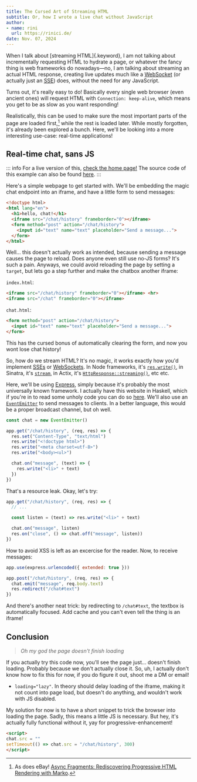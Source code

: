 ```yaml
---
title: The Cursed Art of Streaming HTML
subtitle: Or, how I wrote a live chat without JavaScript
author:
- name: rini
  url: https://rinici.de/
date: Nov. 07, 2024
---
```


When I talk about [streaming HTML]{.keyword}, I am not talking about incrementally requesting HTML to
hydrate a page, or whatever the fancy thing is web frameworks do nowadays—no, I am talking about
streaming an actual HTML response, creating live updates much like a [WebSocket] (or actually just an
[SSE]) does, without the need for any JavaScript.

[WebSocket]: https://developer.mozilla.org/docs/WebSockets
[SSE]: https://developer.mozilla.org/docs/Server-sent_events

Turns out, it's really easy to do! Basically every single web browser (even ancient ones) will
request HTML with `Connection: keep-alive`, which means you get to be as slow as you want
responding!

Realistically, this can be used to make sure the most important parts of the page are loaded
first,[^1] while the rest is loaded later. While mostly forgotten, it's already been explored a
bunch. Here, we'll be looking into a more interesting use-case: real-time applications!

[^1]: As does eBay! [Async Fragments: Rediscovering Progressive HTML Rendering with
Marko](https://innovation.ebayinc.com/tech/engineering/async-fragments-rediscovering-progressive-html-rendering-with-marko).

## Real-time chat, sans JS

::: info
For a live version of this, [check the home page!](/) The source code of this example can also be
found [here](https://gist.github.com/rniii/f29b822e8ef6d8017cbc870411d441e4).
:::

Here's a simple webpage to get started with. We'll be embedding the magic chat endpoint into an
iframe, and have a little form to send messages:

```html
<!doctype html>
<html lang="en">
  <h1>hello, chat!</h1>
  <iframe src="/chat/history" frameborder="0"></iframe>
  <form method="post" action="/chat/history">
    <input id="text" name="text" placeholder="Send a message...">
  </form>
</html>
```

Well... this doesn't actually work as intended, because sending a message causes the page to reload.
Does anyone even still use no-JS forms? It's such a pain. Anyways, we could avoid reloading the page
by setting a `target`, but lets go a step further and make the chatbox another iframe:

`index.html`:

```html
<iframe src="/chat/history" frameborder="0"></iframe> <hr>
<iframe src="/chat" frameborder="0"></iframe>
```

`chat.html`:

```html
<form method="post" action="/chat/history">
  <input id="text" name="text" placeholder="Send a message...">
</form>
```

This has the cursed bonus of automatically clearing the form, and now you wont lose chat history!

So, how do we stream HTML? It's no magic, it works exactly how you'd implement [SSEs][SSE] or
[WebSockets][WebSocket]. In Node frameworks, it's [`res.write()`][node-write], in Sinatra, it's
[`stream`][sinatra-stream], in Actix, it's [`HttpResponse::streaming()`][actix-stream], etc etc.

[node-write]: https://nodejs.org/api/http.html#responsewritechunk-encoding-callback
[sinatra-stream]: https://sinatrarb.com/intro.html#streaming-responses
[actix-stream]: https://actix.rs/docs/handlers#streaming-response-body

Here, we'll be using [Express], simply because it's probably the most universally known framework. I
actually have this website in Haskell, which if you're in to read some unholy code you can do so
[here](https://github.com/rniii/rinici.de). We'll also use an [`EventEmitter`][EventEmitter] to send
messages to clients. In a better language, this would be a proper broadcast channel, but oh well.

[Express]: http://expressjs.com
[EventEmitter]: https://nodejs.org/api/events.html

```js
const chat = new EventEmitter()

app.get("/chat/history", (req, res) => {
  res.set("Content-Type", "text/html")
  res.write("<!doctype html>")
  res.write("<meta charset=utf-8>")
  res.write("<body><ul>")

  chat.on("message", (text) => {
    res.write("<li>" + text)
  })
})
```

That's a resource leak. Okay, let's try:

```js
app.get("/chat/history", (req, res) => {
  // ...

  const listen = (text) => res.write("<li>" + text)

  chat.on("message", listen)
  res.on("close", () => chat.off("message", listen))
})
```

How to avoid XSS is left as an excercise for the reader. Now, to receive messages:

```js
app.use(express.urlencoded({ extended: true }))

app.post("/chat/history", (req, res) => {
  chat.emit("message", req.body.text)
  res.redirect("/chat#text")
})
```

And there's another neat trick: by redirecting to `/chat#text`, the textbox is automatically
focused. Add cache and you can't even tell the thing is an iframe!

## Conclusion

> *Oh my god the page doesn't finish loading*

If you actually try this code now, you'll see the page just... doesn't finish loading. Probably
because we don't actually close it. So, uh, I actually don't know how to fix this for now, if you do
figure it out, shoot me a DM or email!

- `loading="lazy"`. In theory should delay loading of the iframe, making it not count into page
load, but doesn't do anything, and wouldn't work with JS disabled.

My solution for now is to have a short snippet to trick the browser into loading the page. Sadly,
this means a little JS is necessary. But hey, it's actually fully functional without it, yay for
progressive-enhancement!

```html
<script>
chat.src = ""
setTimeout(() => chat.src = "/chat/history", 300)
</script>
```
